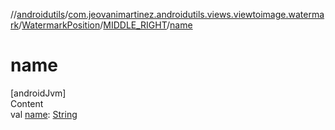 //[androidutils](../../../index.md)/[com.jeovanimartinez.androidutils.views.viewtoimage.watermark](../../index.md)/[WatermarkPosition](../index.md)/[MIDDLE_RIGHT](index.md)/[name](name.md)



# name  
[androidJvm]  
Content  
val [name](name.md): [String](https://kotlinlang.org/api/latest/jvm/stdlib/kotlin/-string/index.html)  



